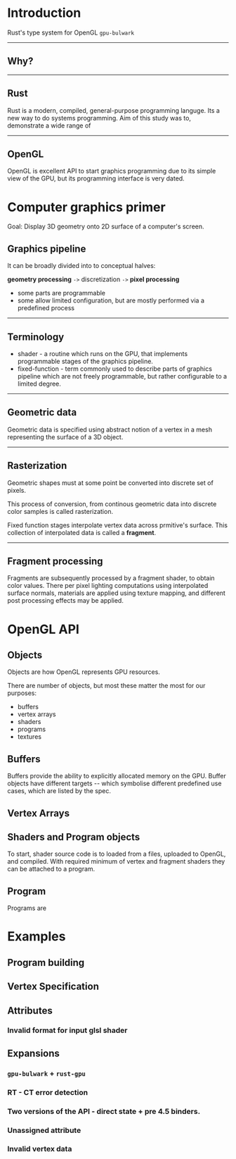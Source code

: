 
# Introduction 

Rust's type system for OpenGL
`gpu-bulwark` 

---

## Why?

---
## Rust

Rust is a modern, compiled, general-purpose programming languge.
Its a new way to do systems programming.
Aim of this study was to, demonstrate a wide range of 


---
## OpenGL

OpenGL is excellent API to start graphics programming due to its
simple view of the GPU, but its programming interface is very dated.

# Computer graphics primer

Goal: Display 3D geometry onto 2D surface of a computer's screen.



## Graphics pipeline

It can be broadly divided into to conceptual halves:

**geometry processing** `->` discretization `->` **pixel processing**

- some parts are programmable 
- some allow limited configuration, but are mostly performed via a predefined process 

---
## Terminology

- shader - a routine which runs on the GPU, that implements programmable stages of the graphics pipeline.
- fixed-function - term commonly used to describe parts of graphics pipeline which are not freely programmable, but rather configurable to a limited degree.

---
## Geometric data

Geometric data is specified using abstract notion of a vertex in a mesh representing
the surface of a 3D object.

---
## Rasterization

Geometric shapes must at some point be converted into discrete set of pixels.

This process of conversion, from continous geometric data
into discrete color samples is called rasterization.

Fixed function stages interpolate vertex data across prmitive's surface.
This collection of interpolated data is called a **fragment**.

---
## Fragment processing

Fragments are subsequently processed by a fragment shader, to obtain color values.
There per pixel lighting computations using interpolated surface normals,
materials are applied using texture mapping, and different post processing effects 
may be applied.

# OpenGL API

## Objects

Objects are how OpenGL represents GPU resources.

There are number of objects, but most these matter the most for our purposes:
- buffers
- vertex arrays
- shaders
- programs
- textures

## Buffers

Buffers provide the ability to explicitly allocated memory on the GPU.
Buffer objects have different targets -- which symbolise different predefined use cases,
which are listed by the spec.

## Vertex Arrays

## Shaders and Program objects

To start, shader source code is to loaded from a files, uploaded to OpenGL, and compiled.
With required minimum of vertex and fragment shaders they can be attached to a program.

## Program

Programs are 

# Examples

## Program building

## Vertex Specification

## Attributes

### Invalid format for input glsl shader


## Expansions 

### `gpu-bulwark` + `rust-gpu` 

### RT - CT error detection

### Two versions of the API - direct state + pre 4.5 binders.

### Unassigned attribute

### Invalid vertex data

### 